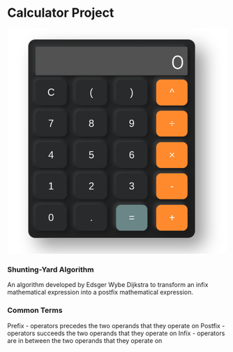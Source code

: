 # Calculator Project
<p align='center'>
    <img src ="https://github.com/jeff-yeung/calculator-TOP/blob/master/images/calculator-neumorphism.png" alt="Calculator Desktop App">
</p>

### Shunting-Yard Algorithm 
An algorithm developed by Edsger Wybe Dijkstra to transform an infix mathematical expression into a postfix mathematical expression.

### Common Terms
Prefix - operators precedes the two operands that they operate on
Postfix - operators succeeds the two operands that they operate on
Infix - operators are in between the two operands that they operate on